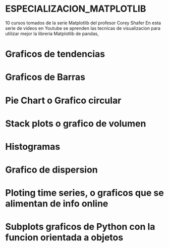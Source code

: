 # ESPECIALIZACION_MATPLOTLIB
10 cursos tomados de la serie Matplotlib del profesor Corey Shafer
En esta serie de videos en Youtube se aprenden las tecnicas de visualizacion
para utilizar mejor la libreria Matplotlib de pandas, 
# Graficos de tendencias
# Graficos de Barras
# Pie Chart o Grafico circular
# Stack plots o grafico de volumen
# Histogramas
# Grafico de dispersion
# Ploting time series, o graficos que se alimentan de info online
# Subplots graficos de Python con la funcion orientada a objetos
